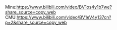 Mine:<https://www.bilibili.com/video/BV1os4y1b7we?share_source=copy_web>
CMU:<https://www.bilibili.com/video/BV1eV4y137cn?p=2&share_source=copy_web>
